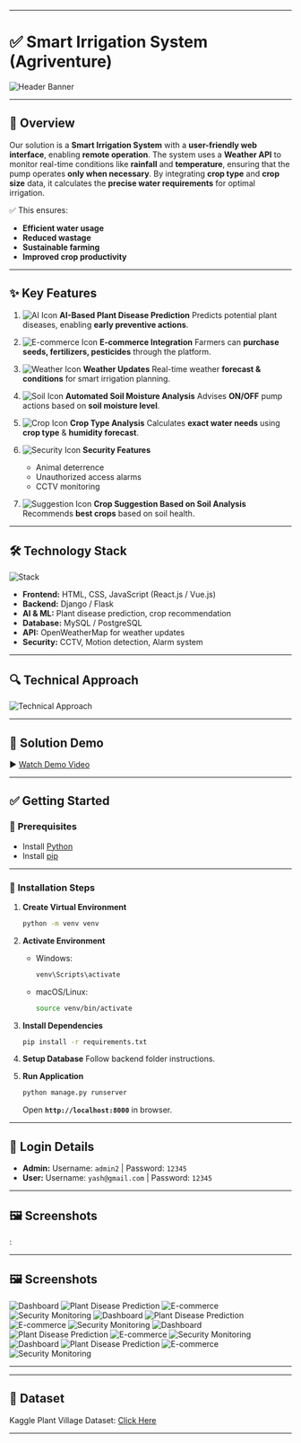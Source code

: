 
---

# ✅ Smart Irrigation System (Agriventure)

![Header Banner](img1.png)

---

## 🌱 **Overview**

Our solution is a **Smart Irrigation System** with a **user-friendly web interface**, enabling **remote operation**.
The system uses a **Weather API** to monitor real-time conditions like **rainfall** and **temperature**, ensuring that the pump operates **only when necessary**.
By integrating **crop type** and **crop size** data, it calculates the **precise water requirements** for optimal irrigation.

✅ This ensures:

* **Efficient water usage**
* **Reduced wastage**
* **Sustainable farming**
* **Improved crop productivity**

---

## ✨ **Key Features**

1. ![AI Icon](img2.png) **AI-Based Plant Disease Prediction**
   Predicts potential plant diseases, enabling **early preventive actions**.

2. ![E-commerce Icon](img3.png) **E-commerce Integration**
   Farmers can **purchase seeds, fertilizers, pesticides** through the platform.

3. ![Weather Icon](img4.png) **Weather Updates**
   Real-time weather **forecast & conditions** for smart irrigation planning.

4. ![Soil Icon](img5.png) **Automated Soil Moisture Analysis**
   Advises **ON/OFF** pump actions based on **soil moisture level**.

5. ![Crop Icon](img6.png) **Crop Type Analysis**
   Calculates **exact water needs** using **crop type** & **humidity forecast**.

6. ![Security Icon](img7.png) **Security Features**

   * Animal deterrence
   * Unauthorized access alarms
   * CCTV monitoring

7. ![Suggestion Icon](img8.png) **Crop Suggestion Based on Soil Analysis**
   Recommends **best crops** based on soil health.

---

## 🛠 **Technology Stack**

![Stack](img9.png)

* **Frontend:** HTML, CSS, JavaScript (React.js / Vue.js)
* **Backend:** Django / Flask
* **AI & ML:** Plant disease prediction, crop recommendation
* **Database:** MySQL / PostgreSQL
* **API:** OpenWeatherMap for weather updates
* **Security:** CCTV, Motion detection, Alarm system

---

## 🔍 **Technical Approach**

![Technical Approach](img10.png)

---

## 🎥 **Solution Demo**

▶ [Watch Demo Video](https://drive.google.com/file/d/1b5olEgKwLdLihWeVnfrQgtZYsAk_N0Lm/view?usp=sharing)

---

## ✅ **Getting Started**

### 📌 **Prerequisites**

* Install [Python](https://www.python.org/downloads/)
* Install [pip](https://pip.pypa.io/en/stable/)

---

### 🔽 **Installation Steps**

1. **Create Virtual Environment**

   ```bash
   python -m venv venv
   ```

2. **Activate Environment**

   * Windows:

     ```bash
     venv\Scripts\activate
     ```
   * macOS/Linux:

     ```bash
     source venv/bin/activate
     ```

3. **Install Dependencies**

   ```bash
   pip install -r requirements.txt
   ```

4. **Setup Database**
   Follow backend folder instructions.

5. **Run Application**

   ```bash
   python manage.py runserver
   ```

   Open **`http://localhost:8000`** in browser.

---

## 🔐 **Login Details**

* **Admin:**
  Username: `admin2` | Password: `12345`
* **User:**
  Username: `yash@gmail.com` | Password: `12345`

---

## 🖼 **Screenshots**

:

---

## 🖼 **Screenshots**

![Dashboard](screenshot/1.jpg)
![Plant Disease Prediction](screenshot/2.jpg)
![E-commerce](screenshot/3.jpg)
![Security Monitoring](screenshot/4.jpg)
![Dashboard](screenshot/5.jpg)
![Plant Disease Prediction](screenshot/6.jpg)
![E-commerce](screenshot/7.jpg)
![Security Monitoring](screenshot/img4.jpg)
![Dashboard](screenshot/8.jpg)
![Plant Disease Prediction](screenshot/9.jpg)
![E-commerce](screenshot/10.jpg)
![Security Monitoring](screenshot/11.jpg)
![Dashboard](screenshot/12.jpg)
![Plant Disease Prediction](screenshot/13.jpg)
![E-commerce](screenshot/14.jpg)
![Security Monitoring](screenshot/15.jpg)

---


---

## 📂 **Dataset**

Kaggle Plant Village Dataset:
[Click Here](https://www.kaggle.com/datasets/abdallahalidev/plantvillage-dataset)

---
